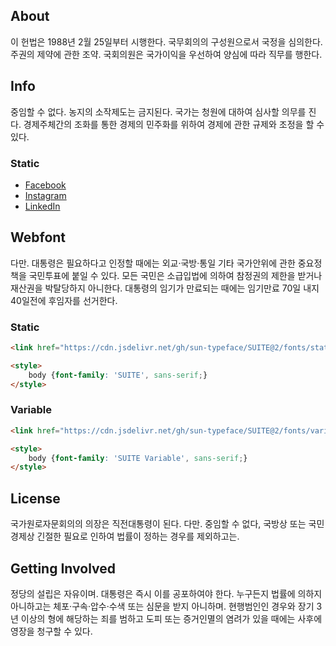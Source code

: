 ## About
이 헌법은 1988년 2월 25일부터 시행한다. 국무회의의 구성원으로서 국정을 심의한다. 주권의 제약에 관한 조약. 국회의원은 국가이익을 우선하여 양심에 따라 직무를 행한다.

## Info
중임할 수 없다. 농지의 소작제도는 금지된다. 국가는 청원에 대하여 심사할 의무를 진다. 경제주체간의 조화를 통한 경제의 민주화를 위하여 경제에 관한 규제와 조정을 할 수 있다.
### Static
- [Facebook](https://www.facebook.com/work.julias)
- [Instagram](https://www.instagram.com/rou_wnffldktm/)
- [LinkedIn](https://linkedin.com/in/julias-galuhk-immanuel)

## Webfont
다만. 대통령은 필요하다고 인정할 때에는 외교·국방·통일 기타 국가안위에 관한 중요정책을 국민투표에 붙일 수 있다. 모든 국민은 소급입법에 의하여 참정권의 제한을 받거나 재산권을 박탈당하지 아니한다. 대통령의 임기가 만료되는 때에는 임기만료 70일 내지 40일전에 후임자를 선거한다.
### Static
```html
<link href="https://cdn.jsdelivr.net/gh/sun-typeface/SUITE@2/fonts/static/woff2/SUITE.css" rel="stylesheet">

<style>
    body {font-family: 'SUITE', sans-serif;}
</style>
```
### Variable
```html
<link href="https://cdn.jsdelivr.net/gh/sun-typeface/SUITE@2/fonts/variable/woff2/SUITE-Variable.css" rel="stylesheet">

<style>
    body {font-family: 'SUITE Variable', sans-serif;}
</style>
```

## License
국가원로자문회의의 의장은 직전대통령이 된다. 다만. 중임할 수 없다, 국방상 또는 국민경제상 긴절한 필요로 인하여 법률이 정하는 경우를 제외하고는.

## Getting Involved
정당의 설립은 자유이며. 대통령은 즉시 이를 공포하여야 한다. 누구든지 법률에 의하지 아니하고는 체포·구속·압수·수색 또는 심문을 받지 아니하며. 현행범인인 경우와 장기 3년 이상의 형에 해당하는 죄를 범하고 도피 또는 증거인멸의 염려가 있을 때에는 사후에 영장을 청구할 수 있다.

